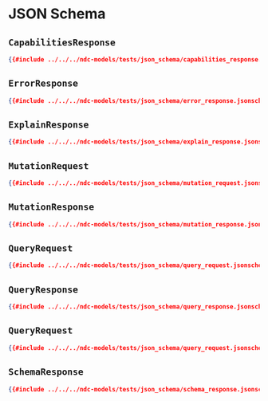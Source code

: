 # JSON Schema

## `CapabilitiesResponse`

```json
{{#include ../../../ndc-models/tests/json_schema/capabilities_response.jsonschema}}
```

## `ErrorResponse`

```json
{{#include ../../../ndc-models/tests/json_schema/error_response.jsonschema}}
```

## `ExplainResponse`

```json
{{#include ../../../ndc-models/tests/json_schema/explain_response.jsonschema}}
```

## `MutationRequest`

```json
{{#include ../../../ndc-models/tests/json_schema/mutation_request.jsonschema}}
```

## `MutationResponse`

```json
{{#include ../../../ndc-models/tests/json_schema/mutation_response.jsonschema}}
```

## `QueryRequest`

```json
{{#include ../../../ndc-models/tests/json_schema/query_request.jsonschema}}
```

## `QueryResponse`

```json
{{#include ../../../ndc-models/tests/json_schema/query_response.jsonschema}}
```

## `QueryRequest`

```json
{{#include ../../../ndc-models/tests/json_schema/query_request.jsonschema}}
```

## `SchemaResponse`

```json
{{#include ../../../ndc-models/tests/json_schema/schema_response.jsonschema}}
```
